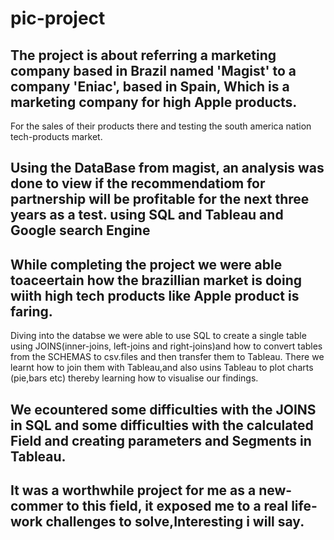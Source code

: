 # pic-project
## The project is about referring a marketing company based in Brazil named 'Magist' to a company 'Eniac', based in Spain, Which is a marketing company for high Apple products.
   For the sales of their products there and testing the south america nation tech-products market.
## Using the DataBase from magist, an analysis was done to view if the recommendatiom for partnership will be profitable for the next three years as a test. using SQL and Tableau and Google search Engine
## While completing the project we were able toaceertain how the brazillian market is doing wiith high tech products like Apple product is faring.
   Diving into the databse we were able to use SQL to create a single table using JOINS(inner-joins, left-joins and right-joins)and how to convert tables from the SCHEMAS to csv.files and then transfer them to Tableau.
   There we learnt how to join them with Tableau,and also usins Tableau to plot charts (pie,bars etc) thereby learning how to visualise our findings.
## We ecountered some difficulties with the JOINS in SQL and some difficulties with the calculated Field and creating parameters and Segments in Tableau.
## It was a worthwhile project for me as a new-commer to this field, it exposed me to a real life-work challenges to solve,Interesting i will say. 
